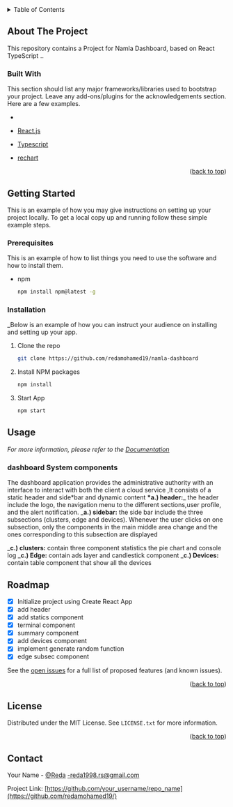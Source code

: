 <!-- TABLE OF CONTENTS -->
<details>
  <summary>Table of Contents</summary>
  <ol>
    <li>
      <a href="#about-the-project">About The Project</a>
      <ul>
        <li><a href="#built-with">Built With</a></li>
      </ul>
    </li>
    <li>
      <a href="#getting-started">Getting Started</a>
      <ul>
        <li><a href="#prerequisites">Prerequisites</a></li>
        <li><a href="#installation">Installation</a></li>
      </ul>
    </li>
    <li><a href="#usage">Usage</a></li>
     <li><a href="#dashboard System components"> dashboard System components</a></li>
    <li><a href="#roadmap">Roadmap</a></li>
    <li><a href="#contact">Contact</a></li>
  </ol>
</details>

<!-- ABOUT THE PROJECT -->

## About The Project

This repository contains a Project for Namla Dashboard, based on React TypeScript ..

### Built With

This section should list any major frameworks/libraries used to bootstrap your project. Leave any add-ons/plugins for the acknowledgements section. Here are a few examples.

-

- [React.js](https://reactjs.org/)
- [Typescript](https://www.typescriptlang.org/)
- [rechart](https://recharts.org/)

<p align="right">(<a href="#top">back to top</a>)</p>

<!-- GETTING STARTED -->

## Getting Started

This is an example of how you may give instructions on setting up your project locally.
To get a local copy up and running follow these simple example steps.

### Prerequisites

This is an example of how to list things you need to use the software and how to install them.

- npm
  ```sh
  npm install npm@latest -g
  ```

### Installation

\_Below is an example of how you can instruct your audience on installing and setting up your app.

1. Clone the repo
   ```sh
   git clone https://github.com/redamohamed19/namla-dashboard
   ```
2. Install NPM packages
   ```sh
   npm install
   ```
3. Start App
   ```sh
   npm start
   ```

<!-- USAGE EXAMPLES -->

## Usage

_For more information, please refer to the [Documentation](https://example.com)_

### dashboard System components

The dashboard application provides the administrative authority with an interface to interact with both the client a cloud service ,It consists of a static header and side\*bar and dynamic content
**\*a.) header:**_ the header include the logo, the navigation menu to the different sections,user profile, and the alert notification.
_**a.) sidebar:** the side bar include the three subsections (clusters, edge and devices). Whenever the user clicks on one subsection, only the components in the main middle area change and the ones corresponding to this subsection are displayed

_**c.) clusters:** contain three component statistics the pie chart and console log
_**c.) Edge:** contain ads layer and candlestick component
\_**c.) Devices:** contain table component that show all the devices

<!-- ROADMAP -->

## Roadmap

- [x] Initialize project using Create React App
- [x] add header
- [x] add statics component
- [x] terminal component
- [x] summary component
- [x] add devices component
- [x] implement generate random function
- [x] edge subsec component

See the [open issues](https://github.com/othneildrew/Best-README-Template/issues) for a full list of proposed features (and known issues).

<p align="right">(<a href="#top">back to top</a>)</p>

<!-- LICENSE -->

## License

Distributed under the MIT License. See `LICENSE.txt` for more information.

<p align="right">(<a href="#top">back to top</a>)</p>

<!-- CONTACT -->

## Contact

Your Name - [@Reda](https://twitter.com/Reda93526483) -reda1998.rs@gmail.com

Project Link: [https://github.com/your_username/repo_name](https://github.com/redamohamed19/)
